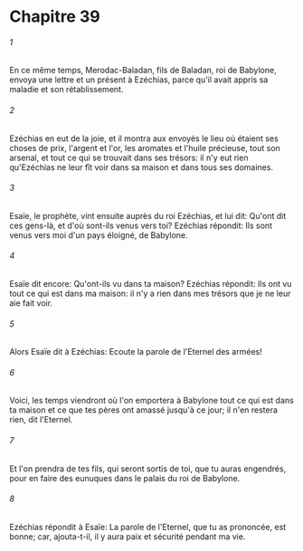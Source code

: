 # Chapitre 39

###### 1
En ce même temps, Merodac-Baladan, fils de Baladan, roi de Babylone, envoya une lettre et un présent à Ezéchias, parce qu'il avait appris sa maladie et son rétablissement.
###### 2
Ezéchias en eut de la joie, et il montra aux envoyés le lieu où étaient ses choses de prix, l'argent et l'or, les aromates et l'huile précieuse, tout son arsenal, et tout ce qui se trouvait dans ses trésors: il n'y eut rien qu'Ezéchias ne leur fît voir dans sa maison et dans tous ses domaines.
###### 3
Esaïe, le prophète, vint ensuite auprès du roi Ezéchias, et lui dit: Qu'ont dit ces gens-là, et d'où sont-ils venus vers toi? Ezéchias répondit: Ils sont venus vers moi d'un pays éloigné, de Babylone.
###### 4
Esaïe dit encore: Qu'ont-ils vu dans ta maison? Ezéchias répondit: Ils ont vu tout ce qui est dans ma maison: il n'y a rien dans mes trésors que je ne leur aie fait voir.
###### 5
Alors Esaïe dit à Ezéchias: Ecoute la parole de l'Eternel des armées!
###### 6
Voici, les temps viendront où l'on emportera à Babylone tout ce qui est dans ta maison et ce que tes pères ont amassé jusqu'à ce jour; il n'en restera rien, dit l'Eternel.
###### 7
Et l'on prendra de tes fils, qui seront sortis de toi, que tu auras engendrés, pour en faire des eunuques dans le palais du roi de Babylone.
###### 8
Ezéchias répondit à Esaïe: La parole de l'Eternel, que tu as prononcée, est bonne; car, ajouta-t-il, il y aura paix et sécurité pendant ma vie.
